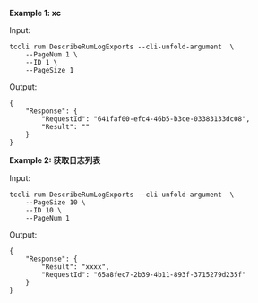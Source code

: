 **Example 1: xc**



Input: 

```
tccli rum DescribeRumLogExports --cli-unfold-argument  \
    --PageNum 1 \
    --ID 1 \
    --PageSize 1
```

Output: 
```
{
    "Response": {
        "RequestId": "641faf00-efc4-46b5-b3ce-03383133dc08",
        "Result": ""
    }
}
```

**Example 2: 获取日志列表**



Input: 

```
tccli rum DescribeRumLogExports --cli-unfold-argument  \
    --PageSize 10 \
    --ID 10 \
    --PageNum 1
```

Output: 
```
{
    "Response": {
        "Result": "xxxx",
        "RequestId": "65a8fec7-2b39-4b11-893f-3715279d235f"
    }
}
```

